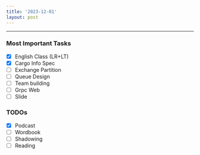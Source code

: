 ```yaml
---
title: '2023-12-01'
layout: post
---
```


---

### Most Important Tasks

- [x] English Class (LR+LT)
- [x] Cargo Info Spec
- [ ] Exchange Partition
- [ ] Queue Design
- [ ] Team building
- [ ] Grpc Web
- [ ] Slide

### TODOs

- [x] Podcast
- [ ] Wordbook
- [ ] Shadowing
- [ ] Reading
